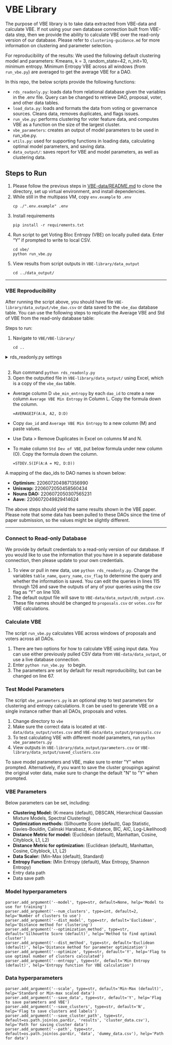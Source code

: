 # VBE Library
The purpose of VBE library is to take data extracted from VBE-data and calculate VBE. If not using your own database connection built from VBE-data step, then we provide the ability to calculate VBE over the read-only version of our database. Please refer to ```clustering-guidance.md``` for more information on clustering and parameter selection.

For reproducibility of the results:
We used the following default clustering model and parameters: Kmeans, k = 3, random_state=42, n_init=10, minimum entropy. Minimum Entropy VBE across all windows (from ```run_vbe.py```) are averaged to get the average VBE for a DAO.

In this repo, the below scripts provide the following functions:
- ```rds_readonly.py```: loads data from relational database given the variables in the .env file. Query can be changed to retrieve DAO, proposal, voter, and other data tables.
- ```load_data.py```: loads and formats the data from voting or governance sources. Cleans data, removes duplicates, and flags issues.
- ```run_vbe.py```: performs clustering for voter feature data, and computes VBE as a function on the size of the largest cluster.
- ```vbe_parameters```: creates an output of model parameters to be used in run_vbe.py.
- ```utils.py```: used for supporting functions in loading data, calculating optimal model parameters, and saving data.
- ```data_output/```: saves report for VBE and model parameters, as well as clustering data.

## Steps to Run

1. Please follow the previous steps in [VBE-data/README.md](../VBE-data/README.md) to clone the directory, set up virtual environment, and install dependencies.
2. While still in the multipass VM, copy ```env.example``` to ```.env```
    ```
    cp ./".env.example" .env
    ```
3. Install requirements
    ```
    pip install -r requirements.txt
    ```
4. Run script to get Voting Bloc Entropy (VBE) on locally pulled data. Enter “Y” if prompted to write to local CSV.
    ```
    cd vbe/
    python run_vbe.py
    ```
5. View results from script outputs in ```VBE-library/data_output```
    ```
    cd ../data_output/
    ```

---
### VBE Reproducibility
After running the script above, you should have file `VBE-library/data_output/vbe_dao.csv` or data saved to the `vbe_dao` database table. You can use the following steps to replicate the Average VBE and Std of VBE from the read-only database table:

Steps to run:
1. Navigate to `VBE/VBE-library/`
    ```
    cd ..
    ```
<details>
<summary>rds_readonly.py settings</summary>

1. Set `csv_flag` on line 123 to "Y" if not already.
2. Make sure lines 129-131 are set to the following:
```
query_name = "custom" # selectall, countrecords, distinct, custom
table_name = "vbe_dao" # dao, proposals, vbe_dao, votes, forums
preset_query(cur, table_name, query_name, csv_flag)
```
</details>
<br>

2. Run command `python rds_readonly.py`
3. Open the outputted file in `VBE-library/data_output/` using Excel, which is a copy of the `vbe_dao` table.
- Average column D `vbe_min_entropy` by each `dao_id` to create a new column `Average VBE Min Entropy` in Column L. Copy the formula down the column.

    ```=AVERAGEIF(A:A, A2, D:D)```

- Copy `dao_id` and `Average VBE Min Entropy` to a new column (M) and paste values.
- Use Data > Remove Duplicates in Excel on columns M and N.
- To make column `Std Dev of VBE`, put below formula under new column (O). Copy the formula down the column.

    ```=STDEV.S(IF(A:A = M2, D:D))```

A mapping of the dao_ids to DAO names is shown below:
- **Optimism:** 2206072049871356990
- **Uniswap:** 2206072050458560434
- **Nouns DAO:** 2206072050307565231
- **Aave:** 2206072049829414624

The above steps should yield the same results shown in the VBE paper. Please note that some data has been pulled to these DAOs since the time of paper submission, so the values might be slightly different. 


---

### Connect to Read-only Database
We provide by default credentials to a read-only version of our database. If you would like to use the information that you have in a separate database connection, then please update to your own credentials. 
1.  To view or pull in new data, use ```python rds_readonly.py```. Change the variables ```table_name```, ```query_name```, ```csv_flag``` to determine the query and whether the information is saved. You can edit the queries in lines 115 through 126 and save the outputs of any of your queries using the csv flag as “Y” on line 109.
2. The default output file will save to ```VBE-data/data_output/db_output.csv```. These file names should be changed to ```proposals.csv``` or ```votes.csv``` for VBE calculations.

### Calculate VBE
The script ```run_vbe.py``` calculates VBE across windows of proposals and voters across all DAOs. 
1. There are two options for how to calculate VBE using input data. You can use either previously pulled CSV data from ```VBE-data/data_output```, or use a live database connection. 
3. Enter ```python run_vbe.py ``` to begin.
4. The parameters are set by default for result reproducibility, but can be changed on line 67. 

### Test Model Parameters
The script ```vbe_parameters.py``` is an optional step to test parameters for clustering and entropy calculations. It can be used to generate VBE on a single instance rather than all DAOs, proposals and votes. 
1. Change directory to ```vbe```
1. Make sure the correct data is located at ```VBE-data/data_output/votes.csv``` and ```VBE-data/data_output/proposals.csv```
3. To test calculating VBE with different model parameters, run ```python vbe_parameters.py```
4. View outputs in ```VBE-library/data_output/parameters.csv``` or ```VBE-library/data_output/saved_clusters.csv```

To save model parameters and VBE, make sure to enter "Y" when prompted. Alternatively, if you want to save the cluster groupings against the original voter data, make sure to change the default "N" to "Y" when prompted.

### VBE Parameters 
Below parameters can be set, including:

- **Clustering Model:** (K-means (default), DBSCAN, Hierarchical Gaussian Mixture Models, Spectral Clustering)
- **Optimization methods:** (Silhouette Score (default), Gap Statistic, Davies-Bouldin, Calinski Harabasz, K-distance, BIC, AIC, Log-Likelihood)
- **Distance Metric for model:** (Euclidean (default), Manhattan, Cosine, Cityblock, L1, L2)
- **Distance Metric for optimization:** (Euclidean (default), Manhattan, Cosine, Cityblock, L1, L2)
- **Data Scaler:** (Min-Max (default), Standard)
- **Entropy Function:** (Min Entropy (default), Max Entropy, Shannon Entropy)
- Entry data path
- Data save path

### Model hyperparameters

    parser.add_argument('--model', type=str, default=None, help='Model to use for training')
    parser.add_argument('--num_clusters', type=int, default=2, help='Number of clusters to use')
    parser.add_argument('--dist_model', type=str, default='Euclidean', help='Distance method for clustering')
    parser.add_argument('--optimization_method', type=str, default='Silhouette Score (default)', help='Method to find optimal cluster')
    parser.add_argument('--dist_method', type=str, default='Euclidean (default)', help='Distance method for parameter optimization')
    parser.add_argument('--optimize', type=str, default='Y', help='Flag to use optimal number of clusters calculated')
    parser.add_argument('--entropy', type=str, default='Min Entropy (default)', help='Entropy function for VBE calculation')

### Data hyperparameters
    parser.add_argument('--scale', type=str, default='Min-Max (default)', help='Standard or Min-max scaled data')
    parser.add_argument('--save_data', type=str, default='Y', help='Flag to save parameters and VBE')
    parser.add_argument('--save_clusters', type=str, default='N', help='Flag to save clusters and labels')
    parser.add_argument('--save_cluster_path', type=str, default=os.path.join(os.pardir, 'results', 'cluster_data.csv'), help='Path for saving cluster data')
    parser.add_argument('--path', type=str, default=os.path.join(os.pardir, 'data', 'dummy_data.csv'), help='Path for data')


